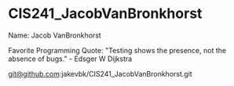 # CIS241_JacobVanBronkhorst	

Name: Jacob VanBronkhorst

Favorite Programming Quote: "Testing shows the presence, not the absence of bugs." - Edsger W Dijkstra

git@github.com:jakevbk/CIS241_JacobVanBronkhorst.git	
